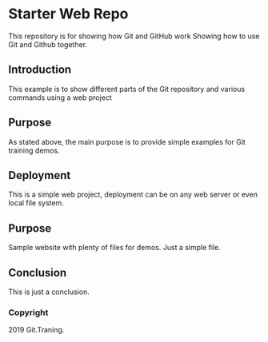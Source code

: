 # Starter Web Repo

This repository is for showing how Git and GitHub work
Showing how to use Git and Github together.

## Introduction

This example is to show different parts of the Git repository and various commands using a web project

## Purpose

As stated above, the main purpose is to provide simple examples for Git training demos.

## Deployment

This is a simple web project, deployment can be on any web server or even local file system. 

## Purpose

Sample website with plenty of files for demos.
Just a simple file.

## Conclusion

This is just a conclusion.

### Copyright

2019 Git.Traning.